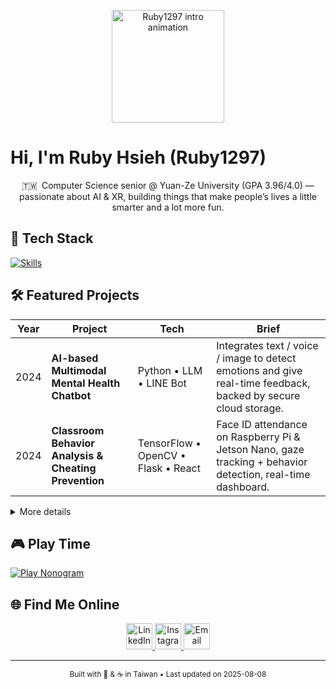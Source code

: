 <p align="center">
  <img src="assets/intro.gif" height="180" alt="Ruby1297 intro animation" />
</p>

# Hi, I'm Ruby Hsieh (Ruby1297)

<p align="center">
🇹🇼 Computer Science senior @ Yuan-Ze University (GPA 3.96/4.0) — passionate about AI & XR,  
building things that make people’s lives a little smarter and a lot more fun.
</p>

## 🚀 Tech Stack

[![Skills](https://skillicons.dev/icons?i=anaconda,aws,c,cpp,css,docker,firebase,gcp,github,html,ai,js,java,linux,notion,php,ps,pr,py,pytorch,raspberrypi,tensorflow,unity&perline=8)](https://skillicons.dev)

## 🛠 Featured Projects

| Year | Project | Tech | Brief |
|------|---------|------|-------|
| 2024 | **AI-based Multimodal Mental Health Chatbot** | Python • LLM • LINE Bot | Integrates text / voice / image to detect emotions and give real-time feedback, backed by secure cloud storage. |
| 2024 | **Classroom Behavior Analysis & Cheating Prevention** | TensorFlow • OpenCV • Flask • React | Face ID attendance on Raspberry Pi & Jetson Nano, gaze tracking + behavior detection, real-time dashboard. |

<details>
<summary>More details</summary>

* **AI-based Chatbot** – improves accessibility with STT/TTS and LLM-enhanced responses.  
  <https://github.com/ruby1297/Mobile-Application-Programming-Final-Project>

* **Cheating Prevention System** – prize-winning InnoServe ICT project; scalable via Azure Blob Storage.  
  <https://github.com/ruby1297/Classroom-Behavior-Analysis-and-Cheating-Prevention-System>

</details>

## 🎮 Play Time

[![Play Nonogram](https://img.shields.io/badge/Play-Nonogram-blue?style=for-the-badge)](https://ruby1297.github.io/nonograms/)

## 🌐 Find Me Online

<p align="center">
  <a href="https://www.linkedin.com/in/ruby1297/" target="_blank">
    <img src="https://skillicons.dev/icons?i=linkedin" height="42" alt="LinkedIn" />
  </a>
  <a href="https://www.instagram.com/ruby.1297_" target="_blank">
    <img src="https://skillicons.dev/icons?i=instagram" height="42" alt="Instagram" />
  </a>
  <a href="mailto:yuyu199127@gmail.com">
    <img src="https://skillicons.dev/icons?i=gmail" height="42" alt="Email" />
  </a>
</p>

---

<p align="center">
  <sub>Built with 💙 &amp; ☕ in Taiwan • Last updated on 2025-08-08</sub>
</p>
